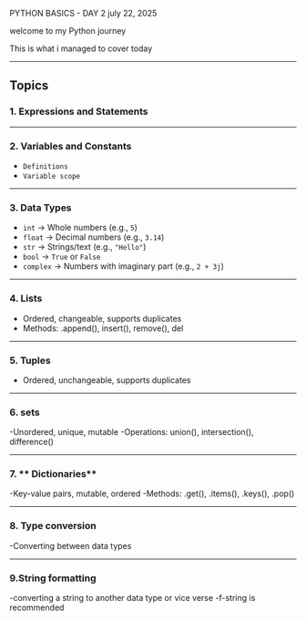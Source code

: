 PYTHON BASICS - DAY 2 july 22, 2025

welcome to my Python journey

This is what i managed to cover today

---
## Topics

### 1. **Expressions and Statements**
---
### 2. **Variables and Constants**
- `Definitions`
- `Variable scope`
---
### 3. **Data Types**
- `int` → Whole numbers (e.g., `5`)
- `float` → Decimal numbers (e.g., `3.14`)
- `str` → Strings/text (e.g., `"Hello"`)
- `bool` → `True` or `False`
- `complex` → Numbers with imaginary part (e.g., `2 + 3j`)

---

### 4. **Lists**
- Ordered, changeable, supports duplicates
- Methods: .append(), insert(), remove(), del

---

### 5. **Tuples**
- Ordered, unchangeable, supports duplicates

---

### 6. **sets**
-Unordered, unique, mutable
-Operations: union(), intersection(), difference()

---

### 7. ** Dictionaries**
-Key-value pairs, mutable, ordered
-Methods: .get(), .items(), .keys(), .pop()

---

### 8. **Type conversion**
-Converting between data types

---

### 9.**String formatting**
-converting a string to another data type or vice verse
-f-string is recommended
